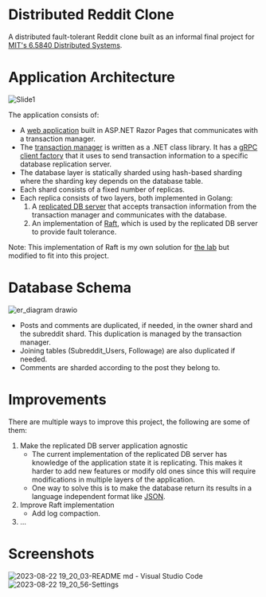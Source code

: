 # Distributed Reddit Clone

A distributed fault-tolerant Reddit clone built as an informal final project for [MIT's 6.5840 Distributed Systems](https://pdos.csail.mit.edu/6.824/).

# Application Architecture

![Slide1](https://github.com/AhmedElghrbawy/Distributed_Reddit/assets/42124024/17bc7df3-fe6e-41f7-a265-1513f52d8e05)

The application consists of:
- A [web application](https://github.com/AhmedElghrbawy/Distributed_Reddit/tree/master/client/DistributedReddit.Web) built in ASP.NET Razor Pages that communicates with a transaction manager.
- The [transaction manager](https://github.com/AhmedElghrbawy/Distributed_Reddit/tree/master/client/TransactionManager) is written as a .NET class library. It has a [gRPC client factory](https://learn.microsoft.com/en-us/aspnet/core/grpc/clientfactory) that it uses to send transaction information to a specific database replication server.
- The database layer is statically sharded using hash-based sharding where the sharding key depends on the database table.
- Each shard consists of a fixed number of replicas.
- Each replica consists of two layers, both implemented in Golang:
  1. A [replicated DB server](https://github.com/AhmedElghrbawy/Distributed_Reddit/tree/master/replicated_db/cmd/replicated_db) that accepts transaction information from the transaction manager and communicates with the database.
  2. An implementation of [Raft](https://github.com/AhmedElghrbawy/Distributed_Reddit/tree/master/replicated_db/pkg/raft), which is used by the replicated DB server to provide fault tolerance.

Note: This implementation of Raft is my own solution for [the lab](https://pdos.csail.mit.edu/6.824/labs/lab-raft.html) but modified to fit into this project.

# Database Schema

![er_diagram drawio](https://github.com/AhmedElghrbawy/Distributed_Reddit/assets/42124024/d09924bf-6e0a-4708-9d2e-759c52a086e2)

- Posts and comments are duplicated, if needed, in the owner shard and the subreddit shard. This duplication is managed by the transaction manager.
- Joining tables (Subreddit_Users, Followage) are also duplicated if needed.
- Comments are sharded according to the post they belong to.

# Improvements

There are multiple ways to improve this project, the following are some of them:
1. Make the replicated DB server application agnostic
    - The current implementation of the replicated DB server has knowledge of the application state it is replicating. This makes it harder to add new features or modify old ones since this will require modifications in multiple layers of the application.
    - One way to solve this is to make the database return its results in a language independent format like [JSON](https://www.postgresql.org/docs/current/functions-json.html).
2. Improve Raft implementation
    - Add log compaction.
3. ...

# Screenshots

![2023-08-22 19_20_03-README md - Visual Studio Code](https://github.com/AhmedElghrbawy/Distributed_Reddit/assets/42124024/9150da25-9793-4e29-a9fa-3f0152a19b31)
![2023-08-22 19_20_56-Settings](https://github.com/AhmedElghrbawy/Distributed_Reddit/assets/42124024/74c9c4f1-9f2e-4ad5-ac3e-22ced2892bf9)
